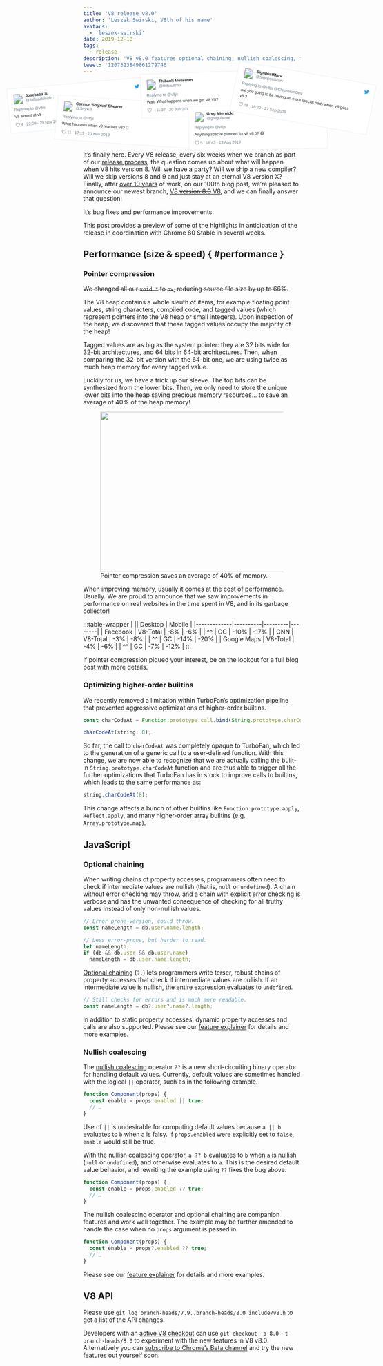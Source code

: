 ```yaml
---
title: 'V8 release v8.0'
author: 'Leszek Swirski, V8th of his name'
avatars:
  - 'leszek-swirski'
date: 2019-12-18
tags:
  - release
description: 'V8 v8.0 features optional chaining, nullish coalescing, faster higher-order builtins -- oh and 40% less memory use thanks to pointer compression, no big deal. '
tweet: '1207323849861279746'
---
```


<!-- Yes, it's an SVG. Please don't ask me how long I spent making it. -->
<!-- markdownlint-capture -->
<!-- markdownlint-disable no-inline-html -->
<svg xmlns="http://www.w3.org/2000/svg" width="1075" height="260" viewBox="-5 140 1075 260" style="position:relative;max-width:90vw;height:auto;margin-top:-5vw;margin-top:max(-47px,-5vw);left:50%;margin-left:-45vw;margin-left:max(-547px,-45vw);margin-bottom:-1em"><style>text{font-family:Helvetica,Roboto,Segoe UI,Calibri,sans-serif;fill:#1c2022;font-weight:400}.bg,.divider{stroke:#e1e8ed;stroke-width:.8;fill:#fff}a.name text{font-weight:700}.subText,a.like text,a.name .subText{fill:#697882;font-size:14px;font-weight:400}a.like path{fill:url(#b)}a:hover text{fill:#3b94d9}a.like:hover text{fill:#e0245e}a.like:hover path{fill:url(#B)}.dark .bg{stroke:#66757f;fill:#000}.dark text{fill:#f5f8fa}.dark .subText,.dark a.name .subText,.dark a.like text{fill:#8899a6}.dark a:hover text{fill:#55acee}.dark a.like:hover text{fill:#e0245e}</style><defs><pattern id="a" width="1" height="1" patternContentUnits="objectBoundingBox" patternUnits="objectBoundingBox"><image width="1" height="1" href="data:image/svg+xml,<svg xmlns=%22http://www.w3.org/2000/svg%22 viewBox=%220 0 72 72%22><path fill=%22none%22 d=%22M0 0h72v72H0z%22/><path class=%22icon%22 fill=%22%231da1f2%22 d=%22M68.812 15.14c-2.348 1.04-4.87 1.744-7.52 2.06 2.704-1.62 4.78-4.186 5.757-7.243-2.53 1.5-5.33 2.592-8.314 3.176C56.35 10.59 52.948 9 49.182 9c-7.23 0-13.092 5.86-13.092 13.093 0 1.026.118 2.02.338 2.98C25.543 24.527 15.9 19.318 9.44 11.396c-1.125 1.936-1.77 4.184-1.77 6.58 0 4.543 2.312 8.552 5.824 10.9-2.146-.07-4.165-.658-5.93-1.64-.002.056-.002.11-.002.163 0 6.345 4.513 11.638 10.504 12.84-1.1.298-2.256.457-3.45.457-.845 0-1.666-.078-2.464-.23 1.667 5.2 6.5 8.985 12.23 9.09-4.482 3.51-10.13 5.605-16.26 5.605-1.055 0-2.096-.06-3.122-.184 5.794 3.717 12.676 5.882 20.067 5.882 24.083 0 37.25-19.95 37.25-37.25 0-.565-.013-1.133-.038-1.693 2.558-1.847 4.778-4.15 6.532-6.774z%22/></svg>"/></pattern><pattern id="b" width="1" height="1" patternContentUnits="objectBoundingBox" patternUnits="objectBoundingBox"><image width="1" height="1" href="data:image/svg+xml,<svg xmlns=%22http://www.w3.org/2000/svg%22 width=%2224%22 height=%2224%22 viewBox=%220 0 24 24%22><path class=%22icon%22 fill=%22%23697882%22 d=%22M12 21.638h-.014C9.403 21.59 1.95 14.856 1.95 8.478c0-3.064 2.525-5.754 5.403-5.754 2.29 0 3.83 1.58 4.646 2.73.813-1.148 2.353-2.73 4.644-2.73 2.88 0 5.404 2.69 5.404 5.755 0 6.375-7.454 13.11-10.037 13.156H12zM7.354 4.225c-2.08 0-3.903 1.988-3.903 4.255 0 5.74 7.035 11.596 8.55 11.658 1.52-.062 8.55-5.917 8.55-11.658 0-2.267-1.822-4.255-3.902-4.255-2.528 0-3.94 2.936-3.952 2.965-.23.562-1.156.562-1.387 0-.015-.03-1.426-2.965-3.955-2.965z%22/></svg>"/></pattern><pattern id="B" width="1" height="1" patternContentUnits="objectBoundingBox" patternUnits="objectBoundingBox"><image width="1" height="1" href="data:image/svg+xml,<svg xmlns=%22http://www.w3.org/2000/svg%22 width=%2224%22 height=%2224%22 viewBox=%220 0 24 24%22><path class=%22icon%22 fill=%22%23E0245E%22 d=%22M12 21.638h-.014C9.403 21.59 1.95 14.856 1.95 8.478c0-3.064 2.525-5.754 5.403-5.754 2.29 0 3.83 1.58 4.646 2.73.813-1.148 2.353-2.73 4.644-2.73 2.88 0 5.404 2.69 5.404 5.755 0 6.375-7.454 13.11-10.037 13.156H12zM7.354 4.225c-2.08 0-3.903 1.988-3.903 4.255 0 5.74 7.035 11.596 8.55 11.658 1.52-.062 8.55-5.917 8.55-11.658 0-2.267-1.822-4.255-3.902-4.255-2.528 0-3.94 2.936-3.952 2.965-.23.562-1.156.562-1.387 0-.015-.03-1.426-2.965-3.955-2.965z%22/></svg>"/></pattern></defs><g><path class="bg" d="M-2.2 222.4l398.4-34.8 13.6 127.3-398.4 34.8z"/><g transform="rotate(-5 830.8 -212.3) scale(.8)"><a><image width="36" height="36" x="-25.2" y="206.2" href="/_img/v8-release-80/twitter-avatar-1.jpg"/></a><a class="name"><text x="66" y="21"><tspan x="19.8" y="218.6">Josebaba 💥</tspan></text><text x="66" y="42" class="subText"><tspan x="19.8" y="235.4">@fullstackmofo</tspan></text></a><a><path fill="url(#a)" d="M412.8 206.2h20v20h-20z"/></a><a><text x="21" y="72" class="subText"><tspan x="-25.2" y="266.8">Replying to @v8js</tspan></text></a><text x="21" y="93"><tspan x="-25.2" y="291.2">V8 almost at v8</tspan></text><a class="like"><path d="M-25.2 307.4h17.5v17.5h-17.5z"/><text x="42" y="125" class="subText"><tspan x="-4.7" y="321.2">4</tspan></text></a><a><text x="61" y="126" class="subText"><tspan x="15.1" y="321.2">22:09 - 20 Nov 2019</tspan></text></a></g></g><g><path class="bg" d="M147.2 238.9l399 27.9-10.8 127-399-28z"/><g transform="rotate(4 -638.7 1274.7) scale(.8)"><a><image width="36" height="36" x="112.3" y="254.2" href="/_img/v8-release-80/twitter-avatar-2.jpg"/></a><a class="name"><text x="66" y="21"><tspan x="157.3" y="264.8">Connor ‘Stryxus’ Shearer</tspan></text><text x="66" y="40" class="subText"><tspan x="157.3" y="281.6">@Stryxus</tspan></text></a><a><path fill="url(#a)" d="M550.3 254.2h20v20h-20z"/></a><a><text x="21" y="71" class="subText"><tspan x="112.3" y="314">Replying to @v8js</tspan></text></a><g data-id="p"><text x="21" y="92"><tspan x="112.3" y="339.2">What happens when v8 reaches v8? 🤔</tspan></text></g><a class="like"><path d="M112.3 355.4h17.5v17.5h-17.5z"/><text x="42" y="125"><tspan x="132.8" y="369.2">11</tspan></text></a><a><text x="68" y="126" class="subText"><tspan x="159.4" y="369.2">17:19 - 20 Nov 2019</tspan></text></a></g></g><g><path class="bg" d="M383.2 179.6l399.8-14 5.4 126.6-399.8 14z"/><g transform="rotate(-2 1958.9 -3131) scale(.8)"><a><image width="36" height="36" x="356.8" y="174.2" href="/_img/v8-release-80/twitter-avatar-3.jpg"/></a><a class="name"><text x="66" y="21"><tspan x="401.8" y="184.8">Thibault Molleman</tspan></text><text x="66" y="40" class="subText"><tspan x="401.8" y="201.6">@thibaultmol</tspan></text></a><a><path fill="url(#a)" d="M794.8 174.2h20v20h-20z"/></a><a><text x="21" y="71" class="subText"><tspan x="356.8" y="234">Replying to @v8js</tspan></text></a><text x="21" y="92"><tspan x="356.8" y="258.4">Wait. What happens when we get V8 V8?</tspan></text><a class="like"><path d="M356.8 274.6h17.5v17.5h-17.5z"/></a><a><text x="54" y="125" class="subText"><tspan x="389.3" y="288.4">11:37 - 20 Jun 2019</tspan></text></a></g></g><g><path class="bg" d="M522 272.1l400-7 2.6 127.4-400 7z"/><g transform="rotate(-1 4619.2 -7976.5) scale(.8)"><a><image width="36" height="36" x="494.3" y="270.2" href="/_img/v8-release-80/twitter-avatar-4.jpg"/></a><a class="name"><text x="66" y="21"><tspan x="539.3" y="280.8">Greg Miernicki</tspan></text><text x="66" y="40" class="subText"><tspan x="539.3" y="297.6">@gregulatore</tspan></text></a><a><path fill="url(#a)" d="M932.3 270.2h20v20h-20z"/></a><a><text x="21" y="71" class="subText"><tspan x="494.3" y="330">Replying to @v8js</tspan></text></a><g data-id="p"><text x="21" y="92"><tspan x="494.3" y="355.2">Anything special planned for v8 v8.0? 😅</tspan></text></g><a class="like"><path d="M494.3 371.4h17.5v17.5h-17.5z"/><text x="42" y="125"><tspan x="514.8" y="385.2">5</tspan></text></a><a><text x="61" y="126" class="subText"><tspan x="534.6" y="385.2">16:43 - 13 Aug 2019</tspan></text></a></g></g><g><path class="bg" d="M671.2 141.3l394 69.5-30 142.7-394-69.5z"/><g transform="rotate(10 469.6 1210) scale(.8)"><a><image width="36" height="36" x="624.2" y="174.2" href="/_img/v8-release-80/twitter-avatar-5.jpg"/></a><a class="name"><text x="66" y="21"><tspan x="669.2" y="184.8">SignpostMarv</tspan></text><text x="66" y="40" class="subText"><tspan x="669.2" y="201.6">@SignpostMarv</tspan></text></a><a><path fill="url(#a)" d="M1062.2 174.2h20v20h-20z"/></a><a><text x="21" y="71" class="subText"><tspan x="624.2" y="234">Replying to @v8js @ChromiumDev</tspan></text></a><text x="21" y="92"><tspan x="624.2" y="258.4">are you going to be having an extra special party when V8 goes</tspan><tspan x="624.2" y="279.4">v8 ?</tspan></text><a class="like"><path d="M624.2 296.6h17.5v17.5h-17.5z"/><text x="42" y="146"><tspan x="644.7" y="310.4">18</tspan></text></a><a><text x="69" y="147" class="subText"><tspan x="672.3" y="310.4">16:20 - 27 Sep 2019</tspan></text></a></g></g></svg>
<!-- markdownlint-restore -->

It’s finally here. Every V8 release, every six weeks when we branch as part of our [release process](/docs/release-process), the question comes up about what will happen when V8 hits version 8. Will we have a party? Will we ship a new compiler? Will we skip versions 8 and 9 and just stay at an eternal V8 version X? Finally, after [over 10 years](/blog/10-years) of work, on our 100th blog post, we’re pleased to announce our newest branch, [V8 ~~version 8.0~~ V8](https://chromium.googlesource.com/v8/v8.git/+log/branch-heads/8.0), and we can finally answer that question:

It’s bug fixes and performance improvements.

This post provides a preview of some of the highlights in anticipation of the release in coordination with Chrome 80 Stable in several weeks.

## Performance (size & speed) { #performance }

### Pointer compression

~~We changed all our `void *` to `pv`, reducing source file size by up to 66%.~~

The V8 heap contains a whole sleuth of items, for example floating point values, string characters, compiled code, and tagged values (which represent pointers into the V8 heap or small integers). Upon inspection of the heap, we discovered that these tagged values occupy the majority of the heap!

Tagged values are as big as the system pointer: they are 32 bits wide for 32-bit architectures, and 64 bits in 64-bit architectures. Then, when comparing the 32-bit version with the 64-bit one, we are using twice as much heap memory for every tagged value.

Luckily for us, we have a trick up our sleeve. The top bits can be synthesized from the lower bits. Then, we only need to store the unique lower bits into the heap saving precious memory resources... to save an average of 40% of the heap memory!

<figure>
  <img src="/_img/v8-release-80/pointer-compression-chart.svg" width="683" height="371" alt="" loading="lazy">
  <figcaption>Pointer compression saves an average of 40% of memory.</figcaption>
</figure>

When improving memory, usually it comes at the cost of performance. Usually. We are proud to announce that we saw improvements in performance on real websites in the time spent in V8, and in its garbage collector!

:::table-wrapper
|                       || Desktop | Mobile |
|-------------|----------|---------|--------|
| Facebook    | V8-Total | -8%     | -6%    |
| ^^          | GC       | -10%    | -17%   |
| CNN         | V8-Total | -3%     | -8%    |
| ^^          | GC       | -14%    | -20%   |
| Google Maps | V8-Total | -4%     | -6%    |
| ^^          | GC       | -7%     | -12%   |
:::

If pointer compression piqued your interest, be on the lookout for a full blog post with more details.

### Optimizing higher-order builtins

We recently removed a limitation within TurboFan’s optimization pipeline that prevented aggressive optimizations of higher-order builtins.

```js
const charCodeAt = Function.prototype.call.bind(String.prototype.charCodeAt);

charCodeAt(string, 8);
```

So far, the call to `charCodeAt` was completely opaque to TurboFan, which led to the generation of a generic call to a user-defined function. With this change, we are now able to recognize that we are actually calling the built-in `String.prototype.charCodeAt` function and are thus able to trigger all the further optimizations that TurboFan has in stock to improve calls to builtins, which leads to the same performance as:

```js
string.charCodeAt(8);
```

This change affects a bunch of other builtins like `Function.prototype.apply`, `Reflect.apply`, and many higher-order array builtins (e.g. `Array.prototype.map`).

## JavaScript

### Optional chaining

When writing chains of property accesses, programmers often need to check if intermediate values are nullish (that is, `null` or `undefined`). A chain without error checking may throw, and a chain with explicit error checking is verbose and has the unwanted consequence of checking for all truthy values instead of only non-nullish values.

```js
// Error prone-version, could throw.
const nameLength = db.user.name.length;

// Less error-prone, but harder to read.
let nameLength;
if (db && db.user && db.user.name)
  nameLength = db.user.name.length;
```

[Optional chaining](https://v8.dev/features/optional-chaining) (`?.`) lets programmers write terser, robust chains of property accesses that check if intermediate values are nullish. If an intermediate value is nullish, the entire expression evaluates to `undefined`.

```js
// Still checks for errors and is much more readable.
const nameLength = db?.user?.name?.length;
```

In addition to static property accesses, dynamic property accesses and calls are also supported. Please see our [feature explainer](https://v8.dev/features/optional-chaining) for details and more examples.

### Nullish coalescing

The [nullish coalescing](https://v8.dev/features/nullish-coalescing) operator `??` is a new short-circuiting binary operator for handling default values. Currently, default values are sometimes handled with the logical `||` operator, such as in the following example.

```js
function Component(props) {
  const enable = props.enabled || true;
  // …
}
```

Use of `||` is undesirable for computing default values because `a || b` evaluates to `b` when `a` is falsy. If `props.enabled` were explicitly set to `false`, `enable` would still be true.

With the nullish coalescing operator, `a ?? b` evaluates to `b` when `a` is nullish (`null` or `undefined`), and otherwise evaluates to `a`. This is the desired default value behavior, and rewriting the example using `??` fixes the bug above.

```js
function Component(props) {
  const enable = props.enabled ?? true;
  // …
}
```

The nullish coalescing operator and optional chaining are companion features and work well together. The example may be further amended to handle the case when no `props` argument is passed in.

```js
function Component(props) {
  const enable = props?.enabled ?? true;
  // …
}
```

Please see our [feature explainer](https://v8.dev/features/nullish-coalescing) for details and more examples.

## V8 API

Please use `git log branch-heads/7.9..branch-heads/8.0 include/v8.h` to get a list of the API changes.

Developers with an [active V8 checkout](/docs/source-code#using-git) can use `git checkout -b 8.0 -t branch-heads/8.0` to experiment with the new features in V8 v8.0. Alternatively you can [subscribe to Chrome’s Beta channel](https://www.google.com/chrome/browser/beta.html) and try the new features out yourself soon.
